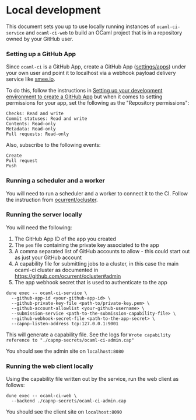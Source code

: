 # Local development

This document sets you up to use locally running instances of `ocaml-ci-service` and `ocaml-ci-web` to build an OCaml project that is in a repository owned by your GitHub user.

### Setting up a GitHub App

Since `ocaml-ci` is a GitHub App, create a GitHub App ([settings/apps](https://github.com/settings/apps)) under your own user and point it to localhost via a webhook payload delivery service like [smee.io](https://smee.io).

To do this, follow the instructions in [Setting up your development environment to create a GitHub App](https://docs.github.com/en/developers/apps/getting-started-with-apps/setting-up-your-development-environment-to-create-a-github-app) but when it comes to setting permissions for your app, set the following as the "Repository permissions":

```
Checks: Read and write
Commit statuses: Read and write
Contents: Read-only
Metadata: Read-only
Pull requests: Read-only
```

Also, subscribe to the following events:

```
Create
Pull request
Push
```

### Running a scheduler and a worker

You will need to run a scheduler and a worker to connect it to the CI. Follow the instruction from [ocurrent/ocluster](https://github.com/ocurrent/ocluster#the-scheduler-service).

### Running the server locally

You will need the following:

1. The GitHub App ID of the app you created
2. The `pem` file containing the private key associated to the app
3. A comma separated list of GitHub accounts to allow - this could start out as just your GitHub account
4. A capability file for submitting jobs to a cluster, in this case the main ocaml-ci cluster as documented in https://github.com/ocurrent/ocluster#admin
5. The app webhook secret that is used to authenticate to the app

```
dune exec -- ocaml-ci-service \
  --github-app-id <your-github-app-id> \
  --github-private-key-file <path-to/private-key.pem> \
  --github-account-allowlist <your-github-username> \
  --submission-service <path-to-the-submission-capability-file> \
  --github-webhook-secret-file <path-to-the-app-secret> \
  --capnp-listen-address tcp:127.0.0.1:9001
```

This will generate a capability file. See the logs for `Wrote capability reference to "./capnp-secrets/ocaml-ci-admin.cap"`

You should see the admin site on `localhost:8080`

### Running the web client locally

Using the capability file written out by the service, run the web client as follows:

```
dune exec -- ocaml-ci-web \
  --backend ./capnp-secrets/ocaml-ci-admin.cap
```

You should see the client site on `localhost:8090`

